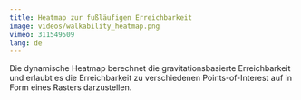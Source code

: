 ```yaml
---
title: Heatmap zur fußläufigen Erreichbarkeit
image: videos/walkability_heatmap.png
vimeo: 311549509
lang: de
---
```


Die dynamische Heatmap berechnet die gravitationsbasierte Erreichbarkeit und erlaubt es die Erreichbarkeit zu verschiedenen Points-of-Interest auf in Form eines Rasters darzustellen.